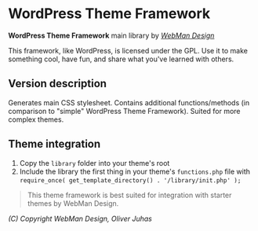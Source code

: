 # WordPress Theme Framework

**WordPress Theme Framework** main library by [*WebMan Design*](http://www.webmandesign.eu)

This framework, like WordPress, is licensed under the GPL.
Use it to make something cool, have fun, and share what you've learned with others.

## Version description

Generates main CSS stylesheet. Contains additional functions/methods (in comparison to "simple" WordPress Theme Framework). Suited for more complex themes.

## Theme integration

1. Copy the `library` folder into your theme's root
2. Include the library the first thing in your theme's `functions.php` file with `require_once( get_template_directory() . '/library/init.php' );`

> This theme framework is best suited for integration with starter themes by WebMan Design.

*(C) Copyright WebMan Design, Oliver Juhas*